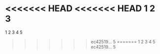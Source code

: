 <<<<<<< HEAD
<<<<<<< HEAD
1 2 3
=======
1 2 3 4 5
>>>>>>> ec42519... 5
=======
1 2 3 4 5
>>>>>>> ec42519... 5
